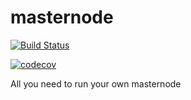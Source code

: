 # masternode

[![Build Status](https://travis-ci.org/etienne-napoleone/masternode.svg?branch=master)](https://travis-ci.org/etienne-napoleone/masternode)

[![codecov](https://codecov.io/gh/etienne-napoleone/masternode/branch/master/graph/badge.svg)](https://codecov.io/gh/etienne-napoleone/masternode)

All you need to run your own masternode
